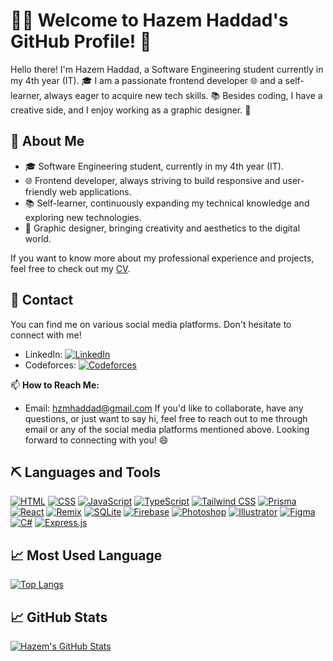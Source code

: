 # 👨‍💻 Welcome to Hazem Haddad's GitHub Profile! 👋

Hello there! I'm Hazem Haddad, a Software Engineering student currently in my 4th year (IT). 🎓 I am a passionate frontend developer 🌐 and a self-learner, always eager to acquire new tech skills. 📚 Besides coding, I have a creative side, and I enjoy working as a graphic designer. 🎨

## 📄 About Me

- 🎓 Software Engineering student, currently in my 4th year (IT).
- 🌐 Frontend developer, always striving to build responsive and user-friendly web applications.
- 📚 Self-learner, continuously expanding my technical knowledge and exploring new technologies.
- 🎨 Graphic designer, bringing creativity and aesthetics to the digital world.

If you want to know more about my professional experience and projects, feel free to check out my [CV](https://docs.google.com/document/d/1otQ6mZn40PNv4UuKkNILhG45c1uM1fY70_ks-aI4-F4/edit?usp=sharing).

## 📱 Contact

You can find me on various social media platforms. Don't hesitate to connect with me!

- LinkedIn: [![LinkedIn](https://img.shields.io/badge/LinkedIn-Connect-blue?logo=linkedin&logoColor=white&style=flat-square)](https://www.linkedin.com/in/hazem-haddad-726aa1174/)
- Codeforces: [![Codeforces](https://img.shields.io/badge/Codeforces-Follow-orange?logo=codeforces&logoColor=white&style=flat-square)](https://codeforces.com/profile/Hazem_237)

📫 **How to Reach Me:**
- Email: hzmhaddad@gmail.com
If you'd like to collaborate, have any questions, or just want to say hi, feel free to reach out to me through email or any of the social media platforms mentioned above.
Looking forward to connecting with you! 😄

## ⛏️ Languages and Tools

[![HTML](https://img.shields.io/badge/-HTML-E34F26?logo=html5&logoColor=white&style=flat-square)](https://developer.mozilla.org/en-US/docs/Web/HTML)
[![CSS](https://img.shields.io/badge/-CSS-1572B6?logo=css3&logoColor=white&style=flat-square)](https://developer.mozilla.org/en-US/docs/Web/CSS)
[![JavaScript](https://img.shields.io/badge/-JavaScript-F7DF1E?logo=javascript&logoColor=black&style=flat-square)](https://developer.mozilla.org/en-US/docs/Web/JavaScript)
[![TypeScript](https://img.shields.io/badge/-TypeScript-3178C6?logo=typescript&logoColor=white&style=flat-square)](https://www.typescriptlang.org/)
[![Tailwind CSS](https://img.shields.io/badge/-Tailwind%20CSS-38B2AC?logo=tailwind-css&logoColor=white&style=flat-square)](https://tailwindcss.com/)
[![Prisma](https://img.shields.io/badge/-Prisma-2D3748?logo=prisma&logoColor=white&style=flat-square)](https://www.prisma.io/)
[![React](https://img.shields.io/badge/-React-61DAFB?logo=react&logoColor=black&style=flat-square)](https://reactjs.org/)
[![Remix](https://img.shields.io/badge/-Remix-000000?logo=remix&logoColor=white&style=flat-square)](https://remix.run/)
[![SQLite](https://img.shields.io/badge/-SQLite-003B57?logo=sqlite&logoColor=white&style=flat-square)](https://www.sqlite.org/index.html)
[![Firebase](https://img.shields.io/badge/-Firebase-FFCA28?logo=firebase&logoColor=black&style=flat-square)](https://firebase.google.com/)
[![Photoshop](https://img.shields.io/badge/-Photoshop-31A8FF?logo=adobe-photoshop&logoColor=white&style=flat-square)](https://www.adobe.com/products/photoshop.html)
[![Illustrator](https://img.shields.io/badge/-Illustrator-FF9A00?logo=adobe-illustrator&logoColor=white&style=flat-square)](https://www.adobe.com/products/illustrator.html)
[![Figma](https://img.shields.io/badge/-Figma-F24E1E?logo=figma&logoColor=white&style=flat-square)](https://www.figma.com/)
[![C#](https://img.shields.io/badge/-C%23-239120?logo=c-sharp&logoColor=white&style=flat-square)](https://docs.microsoft.com/en-us/dotnet/csharp/)
[![Express.js](https://img.shields.io/badge/-Express.js-000000?logo=express&logoColor=white&style=flat-square)](https://expressjs.com/)

## 📈 Most Used Language

[![Top Langs](https://github-readme-stats.vercel.app/api/top-langs/?username=hazem237&layout=compact)](https://github.com/hazem237)

## 📈 GitHub Stats

[![Hazem's GitHub Stats](https://github-readme-stats.vercel.app/api?username=hazem237&show_icons=true&count_private=true&hide=prs&theme=radical)](https://github.com/hazem237)


